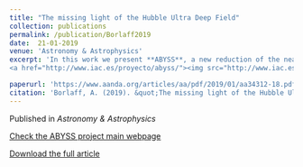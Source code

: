 ```yaml
---
title: "The missing light of the Hubble Ultra Deep Field"
collection: publications
permalink: /publication/Borlaff2019
date:  21-01-2019 
venue: 'Astronomy & Astrophysics'
excerpt: 'In this work we present **ABYSS**, a new reduction of the near-infrared observations of the Hubble Ultra Deep Field with the WFC3/IR of the Hubble Space Telescope. As a result, we successfully recover the outskirts of galaxies, increasing the depth of the HUDF by reducing the systematic biases. This new version of the HUDF recovers the light around massive galaxies to an unprecedented detail. We conclude that these methods can be highly beneficial for many future space missions, such as JWST and Euclid. 
<a href="http://www.iac.es/proyecto/abyss/"><img src="http://www.iac.es/proyecto/abyss/media/IMAGES/hudf_abyss_lite_2.png" width="500">'

paperurl: 'https://www.aanda.org/articles/aa/pdf/2019/01/aa34312-18.pdf'
citation: 'Borlaff, A. (2019). &quot;The missing light of the Hubble Ultra Deep Field. &quot; <i> Astronomy & Astrophysics </i>. 1(1).'
---
```

Published in *Astronomy & Astrophysics*

[Check the ABYSS project main webpage](http://www.iac.es/proyecto/abyss/)

[Download the full article](https://arxiv.org/abs/1810.00002)
